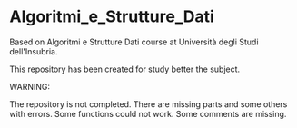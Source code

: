 # Algoritmi_e_Strutture_Dati
Based on Algoritmi e Strutture Dati course at Università degli Studi dell'Insubria.

This repository has been created for study better the subject.


WARNING: 

The repository is not completed. There are missing parts and some others with errors.
Some functions could not work. Some comments are missing.
